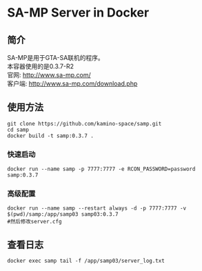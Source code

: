 # SA-MP Server in Docker
## 简介
SA-MP是用于GTA-SA联机的程序。  
本容器使用的是0.3.7-R2   
官网: http://www.sa-mp.com/  
客户端: http://www.sa-mp.com/download.php
## 使用方法
```
git clone https://github.com/kamino-space/samp.git
cd samp
docker build -t samp:0.3.7 .
```
### 快速启动
```
docker run --name samp -p 7777:7777 -e RCON_PASSWORD=password samp:0.3.7
```
### 高级配置
```
docker run --name samp --restart always -d -p 7777:7777 -v $(pwd)/samp:/app/samp03 samp03:0.3.7
#然后修改server.cfg
```

## 查看日志
```
docker exec samp tail -f /app/samp03/server_log.txt
```
